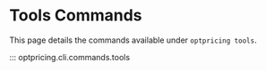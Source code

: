 # Tools Commands

This page details the commands available under `optpricing tools`.

::: optpricing.cli.commands.tools
